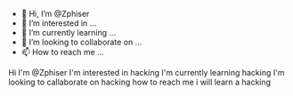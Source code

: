 - 👋 Hi, I’m @Zphiser
- 👀 I’m interested in ...
- 🌱 I’m currently learning ...
- 💞️ I’m looking to collaborate on ...
- 📫 How to reach me ...

<!---
Zphiser/Zphiser is a ✨ special ✨ repository because its `README.md` (this file) appears on your GitHub profile.
You can click the Preview link to take a look at your changes.
--->
Hi I'm @Zphiser I'm interested in hacking I'm currently learning hacking I'm looking to callaborate on hacking how to reach me i will learn a hacking
